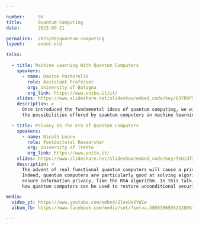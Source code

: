 ```yaml
---

number:     56
title:      Quantum Computing
date:       2023-09-21

permalink:  2023/09/quantum-computing
layout:     event-old

talks:

  - title: Machine Learning With Quantum Computers
    speakers:
      - name: Davide Pastorello
        role: Assistant Professor
        org: University of Bologna
        org_link: https://www.unibo.it/it/
    slides: https://www.slideshare.net/slideshow/embed_code/key/63YR8PVElIedhT
    description: >
      Once introduced the fundamental ideas of quantum computing, we will discuss
      the possibilities offered by quantum computers in machine learning.

  - title: Privacy In The Era Of Quantum Computers
    speakers:
      - name: Nicolò Leone
        role: Postdoctoral Researcher
        org: University of Trento
        org_link: https://www.unitn.it/
    slides: https://www.slideshare.net/slideshow/embed_code/key/feUidTyb7rQ4lJ
    description: >
      The advent of real functional quantum computers will cause a privacy problem.
      Indeed, quantum computers are particularly good at solving algorithms that
      ensure information privacy, like the RSA algorithm. In this talk, we will see
      how quantum computers can be used to restore unconditional security and privacy.

media:
  video_yt: https://www.youtube.com/embed/2losUeXYW1w
  album_fb: https://www.facebook.com/media/set/?set=a.305638655521389&type=3

---
```

